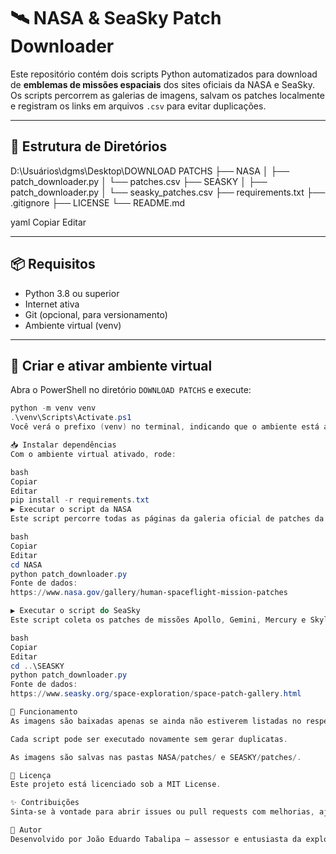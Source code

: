 # 🛰️ NASA & SeaSky Patch Downloader

Este repositório contém dois scripts Python automatizados para download de **emblemas de missões espaciais** dos sites oficiais da NASA e SeaSky.  
Os scripts percorrem as galerias de imagens, salvam os patches localmente e registram os links em arquivos `.csv` para evitar duplicações.

---

## 📁 Estrutura de Diretórios

D:\Usuários\dgms\Desktop\DOWNLOAD PATCHS
├── NASA
│ ├── patch_downloader.py
│ └── patches.csv
├── SEASKY
│ ├── patch_downloader.py
│ └── seasky_patches.csv
├── requirements.txt
├── .gitignore
├── LICENSE
└── README.md

yaml
Copiar
Editar

---

## 📦 Requisitos

- Python 3.8 ou superior
- Internet ativa
- Git (opcional, para versionamento)
- Ambiente virtual (venv)

---

## 🧪 Criar e ativar ambiente virtual

Abra o PowerShell no diretório `DOWNLOAD PATCHS` e execute:

```powershell
python -m venv venv
.\venv\Scripts\Activate.ps1
Você verá o prefixo (venv) no terminal, indicando que o ambiente está ativo.

📥 Instalar dependências
Com o ambiente virtual ativado, rode:

bash
Copiar
Editar
pip install -r requirements.txt
▶️ Executar o script da NASA
Este script percorre todas as páginas da galeria oficial de patches da NASA, baixa as imagens e salva o controle em patches.csv.

bash
Copiar
Editar
cd NASA
python patch_downloader.py
Fonte de dados:
https://www.nasa.gov/gallery/human-spaceflight-mission-patches

▶️ Executar o script do SeaSky
Este script coleta os patches de missões Apollo, Gemini, Mercury e Skylab do site SeaSky.org.

bash
Copiar
Editar
cd ..\SEASKY
python patch_downloader.py
Fonte de dados:
https://www.seasky.org/space-exploration/space-patch-gallery.html

🧠 Funcionamento
As imagens são baixadas apenas se ainda não estiverem listadas no respectivo .csv.

Cada script pode ser executado novamente sem gerar duplicatas.

As imagens são salvas nas pastas NASA/patches/ e SEASKY/patches/.

📄 Licença
Este projeto está licenciado sob a MIT License.

✨ Contribuições
Sinta-se à vontade para abrir issues ou pull requests com melhorias, ajustes ou novos sites de patches!

🌌 Autor
Desenvolvido por João Eduardo Tabalipa — assessor e entusiasta da exploração espacial.

